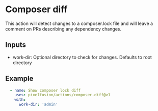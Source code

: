 # Composer diff

This action will detect changes to a composer.lock file and will
leave a comment on PRs describing any dependency changes.

## Inputs

- work-dir: Optional directory to check for changes. Defaults to root directory

## Example

```yaml
  - name: Show composer lock diff
    uses: pixelfusion/actions/composer-diff@v1
    with:
      work-dir: 'admin'
```
